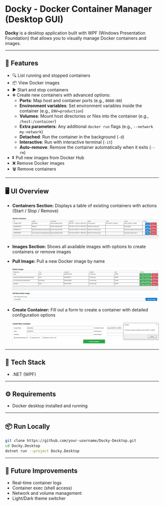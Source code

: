# Docky - Docker Container Manager (Desktop GUI)

**Docky** is a desktop application built with WPF (Windows Presentation Foundation) that allows you to visually manage Docker containers and images.

---

## 🚀 Features

- 🔍 List running and stopped containers
- 📦 View Docker images
- ▶️ Start and stop containers
- ➕ Create new containers with advanced options:
  - **Ports**: Map host and container ports (e.g., `8080:80`)
  - **Environment variables**: Set environment variables inside the container (e.g., `ENV=production`)
  - **Volumes**: Mount host directories or files into the container (e.g., `/host:/container`)
  - **Extra parameters**: Any additional `docker run` flags (e.g., `--network my-network`)
  - **Detached**: Run the container in the background (`-d`)
  - **Interactive**: Run with interactive terminal (`-it`)
  - **Auto-remove**: Remove the container automatically when it exits (`--rm`)
- ⏬ Pull new images from Docker Hub
- ❌ Remove Docker images
- 🗑 Remove containers

---

## 🖥️ UI Overview

- **Containers Section:** Displays a table of existing containers with actions (Start / Stop / Remove)

  ![containers list](images/containers.JPG)
- **Images Section:** Shows all available images with options to create containers or remove images
- **Pull Image:** Pull a new Docker image by name

  ![docker images](images/docker_images.JPG)
- **Create Container:** Fill out a form to create a container with detailed configuration options

  ![create container](images/container_create.JPG)

---

## 🧱 Tech Stack

- .NET (WPF)
  
---

## ⚙️ Requirements

- Docker desktop installed and running

---

## 📦 Run Locally
 
   ```bash
   git clone https://github.com/your-username/Docky-Desktop.git
   cd Docky.Desktop
   dotnet run --project Docky.Desktop
  ```

---

## 📌 Future Improvements
- Real-time container logs
- Container exec (shell access)
- Network and volume management
- Light/Dark theme switcher


